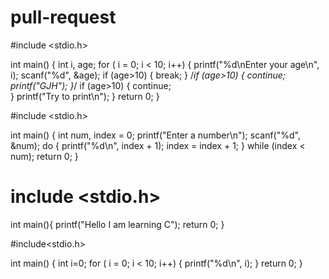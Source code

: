 # pull-request

#include <stdio.h>

int main()
{
    int i, age;
    for ( i = 0; i < 10; i++)
    {
        printf("%d\nEnter your age\n", i);
        scanf("%d", &age);
        if (age>10)
        {
            break;
        }
        /*if (age>10)
        {
            continue;
            printf("GJH");
        }*/
        if (age>10)
        {
            continue;  
        }
        printf("Try to print\n");
        }
    return 0;
}

#include <stdio.h>

int main()
{
    int num, index = 0;
    printf("Enter a number\n");
    scanf("%d", &num);
    do
    {
        printf("%d\n", index + 1);
        index = index + 1;
    } while (index < num);
    return 0;
}

# include <stdio.h>

int main(){
    printf("Hello I am learning C");
    return 0;
}

#include<stdio.h>

int main()
{
    int i=0;
    for ( i = 0; i < 10; i++)
    {
        printf("%d\n", i);
    }
    return 0;
}
